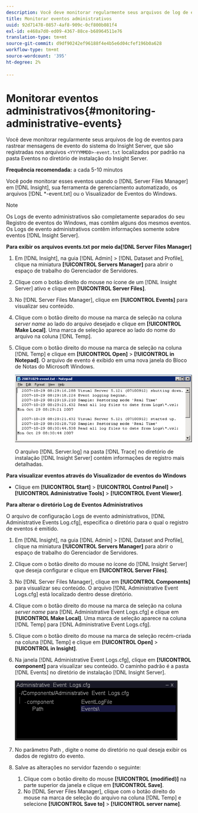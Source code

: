 ```yaml
---
description: Você deve monitorar regularmente seus arquivos de log de eventos para rastrear mensagens de evento do sistema do Insight Server, que são registradas nos arquivos <AAAAMMDD>-event.txt localizados por padrão na pasta Eventos no diretório de instalação do Insight Server.
title: Monitorar eventos administrativos
uuid: 92d71478-0857-4af8-909c-0cf800b081f4
exl-id: e468a7d0-ed09-4367-88ce-b68964511e76
translation-type: tm+mt
source-git-commit: d9df90242ef96188f4e4b5e6d04cfef196b0a628
workflow-type: tm+mt
source-wordcount: '395'
ht-degree: 2%

---
```


# Monitorar eventos administrativos{#monitoring-administrative-events}

Você deve monitorar regularmente seus arquivos de log de eventos para rastrear mensagens de evento do sistema do Insight Server, que são registradas nos arquivos `<YYYYMMDD>-event.txt` localizados por padrão na pasta Eventos no diretório de instalação do Insight Server.

**Frequência recomendada:** a cada 5-10 minutos

Você pode monitorar esses eventos usando o [!DNL Server Files Manager] em [!DNL Insight], sua ferramenta de gerenciamento automatizado, os arquivos [!DNL *-event.txt] ou o Visualizador de Eventos do Windows.

>[!NOTE]
>
>Os Logs de evento administrativos são completamente separados do seu Registro de eventos do Windows, mas contêm alguns dos mesmos eventos. Os Logs de evento administrativos contêm informações somente sobre eventos [!DNL Insight Server].

**Para exibir os arquivos events.txt por meio da[!DNL Server Files Manager]**

1. Em [!DNL Insight], na guia [!DNL Admin] > [!DNL Dataset and Profile], clique na miniatura **[!UICONTROL Servers Manager]** para abrir o espaço de trabalho do Gerenciador de Servidores.
1. Clique com o botão direito do mouse no ícone de um [!DNL Insight Server] ativo e clique em **[!UICONTROL Server Files]**.
1. No [!DNL Server Files Manager], clique em **[!UICONTROL Events]** para visualizar seu conteúdo.
1. Clique com o botão direito do mouse na marca de seleção na coluna *server name* ao lado do arquivo desejado e clique em **[!UICONTROL Make Local]**. Uma marca de seleção aparece ao lado do nome do arquivo na coluna [!DNL Temp].
1. Clique com o botão direito do mouse na marca de seleção na coluna [!DNL Temp] e clique em **[!UICONTROL Open]** > **[!UICONTROL in Notepad]**. O arquivo de evento é exibido em uma nova janela do Bloco de Notas do Microsoft Windows.

   ![Informações da etapa](assets/vis_FileManager_eventfile.png)

   O arquivo [!DNL Server.log] na pasta [!DNL Trace] no diretório de instalação [!DNL Insight Server] contém informações de registro mais detalhadas.

**Para visualizar eventos através do Visualizador de eventos do Windows**

* Clique em **[!UICONTROL Start]** > **[!UICONTROL Control Panel]** > **[!UICONTROL Administrative Tools]** > **[!UICONTROL Event Viewer]**.

**Para alterar o diretório Log de Eventos Administrativos**

O arquivo de configuração Logs de evento administrativos, [!DNL Administrative Events Log.cfg], especifica o diretório para o qual o registro de eventos é emitido.

1. Em [!DNL Insight], na guia [!DNL Admin] > [!DNL Dataset and Profile], clique na miniatura **[!UICONTROL Servers Manager]** para abrir o espaço de trabalho do Gerenciador de Servidores.

1. Clique com o botão direito do mouse no ícone do [!DNL Insight Server] que deseja configurar e clique em **[!UICONTROL Server Files]**.

1. No [!DNL Server Files Manager], clique em **[!UICONTROL Components]** para visualizar seu conteúdo. O arquivo [!DNL Administrative Event Logs.cfg] está localizado dentro desse diretório.

1. Clique com o botão direito do mouse na marca de seleção na coluna *server name* para [!DNL Administrative Event Logs.cfg] e clique em **[!UICONTROL Make Local]**. Uma marca de seleção aparece na coluna [!DNL Temp] para [!DNL Administrative Event Logs.cfg].

1. Clique com o botão direito do mouse na marca de seleção recém-criada na coluna [!DNL Temp] e clique em **[!UICONTROL Open]** > **[!UICONTROL in Insight]**.

1. Na janela [!DNL Administrative Event Logs.cfg], clique em **[!UICONTROL component]** para visualizar seu conteúdo. O caminho padrão é a pasta [!DNL Events] no diretório de instalação [!DNL Insight Server].

   ![](assets/cfg_adminevents_examplevalues.png)

1. No parâmetro Path , digite o nome do diretório no qual deseja exibir os dados de registro do evento.
1. Salve as alterações no servidor fazendo o seguinte:

   1. Clique com o botão direito do mouse **[!UICONTROL (modified)]** na parte superior da janela e clique em **[!UICONTROL Save]**.
   1. No [!DNL Server Files Manager], clique com o botão direito do mouse na marca de seleção do arquivo na coluna [!DNL Temp] e selecione **[!UICONTROL Save to]** > **[!UICONTROL server name]**.
